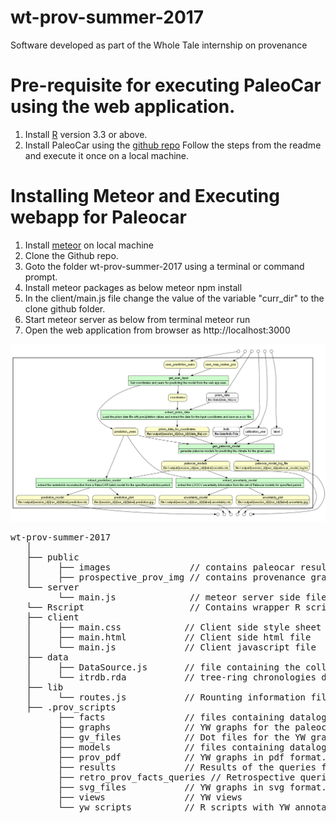 # wt-prov-summer-2017

Software developed as part of the Whole Tale internship on provenance

# Pre-requisite for executing PaleoCar using the web application. 
1. Install [R](https://cran.r-project.org/bin/windows/base/) version 3.3 or above.  
2. Install PaleoCar using the [github repo](https://github.com/bocinsky/paleocar) 
Follow the steps from the readme and execute it once on a local machine. 

# Installing Meteor and Executing webapp for Paleocar

1. Install [meteor](https://www.meteor.com/install) on local machine 
2. Clone the Github repo.
3. Goto the folder wt-prov-summer-2017 using a terminal or command prompt.  
4. Install meteor packages as below
   meteor npm install
5. In the client/main.js file change the value of the variable "curr_dir" to the clone github folder. 
6. Start meteor server as below from terminal 
   meteor run
7. Open the web application from browser as http://localhost:3000

![alt text](public/prospective_prov_img/web_app_paleocar_data_flow.png "YW Graph of PaleoCar.")

<pre>
wt-prov-summer-2017
   │
   ├── public
   │     ├── images               // contains paleocar result images 
   │     ├── prospective_prov_img // contains provenance graphs images 
   └── server
         └── main.js              // meteor server side file
   └── Rscript                    // Contains wrapper R scripts for executing the paleocar using web application. 
   ├── client  
   │     ├── main.css            // Client side style sheet
   │     ├── main.html           // Client side html file
   │     └── main.js             // Client javascript file 
   ├── data 
   │     ├── DataSource.js       // file containing the collection definition.
   │     └── itrdb.rda           // tree-ring chronologies database.
   ├── lib
   │     └── routes.js           // Rounting information file. 
   ├── .prov_scripts
         ├── facts               // files containing datalog facts for the YW graphs
         ├── graphs              // YW graphs for the paleocar
         ├── gv_files            // Dot files for the YW graphs
         ├── models              // files containing datalog facts for the models used in YW
         ├── prov_pdf            // YW graphs in pdf format.
         ├── results             // Results of the queries for each fo the graphs generated.
         ├── retro_prov_facts_queries // Retrospective queries for the graphs generated. 
         ├── svg_files           // YW graphs in svg format.
         ├── views               // YW views 
         └── yw_scripts          // R scripts with YW annotations.
</pre> 
